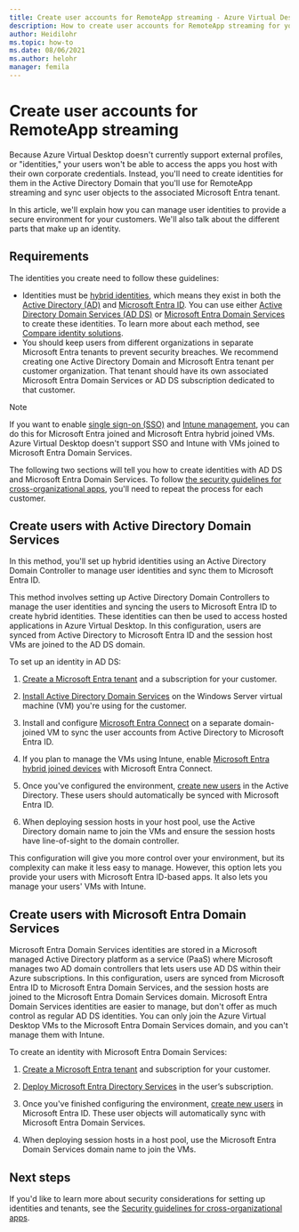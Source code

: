 ```yaml
---
title: Create user accounts for RemoteApp streaming - Azure Virtual Desktop
description: How to create user accounts for RemoteApp streaming for your customers in Azure Virtual Desktop with Microsoft Entra ID, Microsoft Entra Domain Services, or AD DS.
author: Heidilohr
ms.topic: how-to
ms.date: 08/06/2021
ms.author: helohr
manager: femila
---
```


# Create user accounts for RemoteApp streaming

Because Azure Virtual Desktop doesn't currently support external profiles, or "identities," your users won't be able to access the apps you host with their own corporate credentials. Instead, you'll need to create identities for them in the Active Directory Domain that you'll use for RemoteApp streaming and sync user objects to the associated Microsoft Entra tenant.

In this article, we'll explain how you can manage user identities to provide a secure environment for your customers. We'll also talk about the different parts that make up an identity.

## Requirements

The identities you create need to follow these guidelines:

- Identities must be [hybrid identities](../../active-directory/hybrid/whatis-hybrid-identity.md), which means they exist in both the [Active Directory (AD)](/previous-versions/windows/it-pro/windows-server-2003/cc781408(v=ws.10)) and [Microsoft Entra ID](../../active-directory/fundamentals/active-directory-whatis.md). You can use either [Active Directory Domain Services (AD DS)](/windows-server/identity/ad-ds/active-directory-domain-services) or [Microsoft Entra Domain Services](https://azure.microsoft.com/services/active-directory-ds) to create these identities. To learn more about each method, see [Compare identity solutions](../../active-directory-domain-services/compare-identity-solutions.md).
- You should keep users from different organizations in separate Microsoft Entra tenants to prevent security breaches. We recommend creating one Active Directory Domain and Microsoft Entra tenant per customer organization. That tenant should have its own associated Microsoft Entra Domain Services or AD DS subscription dedicated to that customer.

> [!NOTE]
> If you want to enable [single sign-on (SSO)](../configure-single-sign-on.md) and [Intune management](../management.md), you can do this for Microsoft Entra joined and Microsoft Entra hybrid joined VMs. Azure Virtual Desktop doesn't support SSO and Intune with VMs joined to Microsoft Entra Domain Services.

The following two sections will tell you how to create identities with AD DS and Microsoft Entra Domain Services. To follow [the security guidelines for cross-organizational apps](security.md), you'll need to repeat the process for each customer.

## Create users with Active Directory Domain Services

In this method, you'll set up hybrid identities using an Active Directory Domain Controller to manage user identities and sync them to Microsoft Entra ID.

This method involves setting up Active Directory Domain Controllers to manage the user identities and syncing the users to Microsoft Entra ID to create hybrid identities. These identities can then be used to access hosted applications in Azure Virtual Desktop. In this configuration, users are synced from Active Directory to Microsoft Entra ID and the session host VMs are joined to the AD DS domain.

To set up an identity in AD DS:

1. [Create a Microsoft Entra tenant](../../active-directory/fundamentals/active-directory-access-create-new-tenant.md) and a subscription for your customer.

2. [Install Active Directory Domain Services](/windows-server/identity/ad-ds/deploy/install-active-directory-domain-services--level-100-) on the Windows Server virtual machine (VM) you're using for the customer.

3. Install and configure [Microsoft Entra Connect](../../active-directory/hybrid/how-to-connect-install-roadmap.md) on a separate domain-joined VM to sync the user accounts from Active Directory to Microsoft Entra ID.

4. If you plan to manage the VMs using Intune, enable [Microsoft Entra hybrid joined devices](../../active-directory/devices/hybrid-join-plan.md) with Microsoft Entra Connect.

5. Once you've configured the environment, [create new users](/previous-versions/windows/it-pro/windows-server-2003/cc755607(v=ws.10)) in the Active Directory. These users should automatically be synced with Microsoft Entra ID.

6. When deploying session hosts in your host pool, use the Active Directory domain name to join the VMs and ensure the session hosts have line-of-sight to the domain controller.

This configuration will give you more control over your environment, but its complexity can make it less easy to manage. However, this option lets you provide your users with Microsoft Entra ID-based apps. It also lets you manage your users' VMs with Intune.

<a name='create-users-with-azure-active-directory-domain-services'></a>

## Create users with Microsoft Entra Domain Services

Microsoft Entra Domain Services identities are stored in a Microsoft managed Active Directory platform as a service (PaaS) where Microsoft manages two AD domain controllers that lets users use AD DS within their Azure subscriptions. In this configuration, users are synced from Microsoft Entra ID to Microsoft Entra Domain Services, and the session hosts are joined to the Microsoft Entra Domain Services domain. Microsoft Entra Domain Services identities are easier to manage, but don't offer as much control as regular AD DS identities. You can only join the Azure Virtual Desktop VMs to the Microsoft Entra Domain Services domain, and you can't manage them with Intune.

To create an identity with Microsoft Entra Domain Services:

1. [Create a Microsoft Entra tenant](../../active-directory/fundamentals/active-directory-access-create-new-tenant.md) and subscription for your customer.

2. [Deploy Microsoft Entra Directory Services](../../active-directory-domain-services/tutorial-create-instance.md) in the user’s subscription.

3. Once you've finished configuring the environment, [create new users](../../active-directory/fundamentals/add-users-azure-active-directory.md) in Microsoft Entra ID. These user objects will automatically sync with Microsoft Entra Domain Services.

4. When deploying session hosts in a host pool, use the Microsoft Entra Domain Services domain name to join the VMs.

## Next steps

If you'd like to learn more about security considerations for setting up identities and tenants, see the [Security guidelines for cross-organizational apps](security.md).
